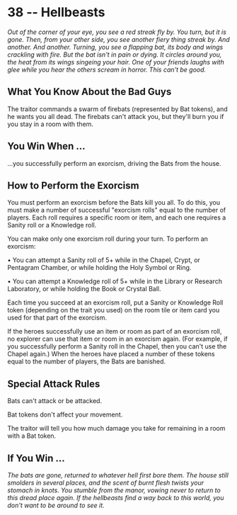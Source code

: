 # 38 -- Hellbeasts

_Out of the corner of your eye, you see a red streak fly by. You turn, but it is gone. Then, from your other side, you see another fiery thing streak by. And another. And another._
_Turning, you see a flapping bat, its body and wings crackling with fire. But the bat isn't in pain or dying. It circles around you, the heat from its wings singeing your hair. One of your friends laughs with glee while you hear the others scream in horror._
_This can't be good._

## What You Know About the Bad Guys

The traitor commands a swarm of firebats (represented by Bat tokens), and he wants you all dead. The firebats can't attack you, but they'll burn you if you stay in a room with them.

## You Win When ...

...you successfully perform an exorcism, driving the Bats from the house.

## How to Perform the Exorcism

You must perform an exorcism before the Bats kill you all. To do this, you must make a number of successful "exorcism rolls" equal to the number of players. Each roll requires a specific room or item, and each one requires a Sanity roll or a Knowledge roll.

You can make only one exorcism roll during your turn. To perform an exorcism:

• You can attempt a Sanity roll of 5+ while in the Chapel, Crypt, or Pentagram Chamber, or while holding the Holy Symbol or Ring.

• You can attempt a Knowledge roll of 5+ while in the Library or Research Laboratory, or while holding the Book or Crystal Ball.

Each time you succeed at an exorcism roll, put a Sanity or Knowledge Roll token (depending on the trait you used) on the room tile or item card you used for that part of the exorcism.

If the heroes successfully use an item or room as part of an exorcism roll, no explorer can use that item or room in an exorcism again. (For example, if you successfully perform a Sanity roll in the Chapel, then you can't use the Chapel again.) When the heroes have placed a number of these tokens equal to the number of players, the Bats are banished.

## Special Attack Rules

Bats can't attack or be attacked.

Bat tokens don't affect your movement.

The traitor will tell you how much damage you take for remaining in a room with a Bat token.

## If You Win ...

_The bats are gone, returned to whatever hell first bore them. The house still smolders in several places, and the scent of burnt flesh twists your stomach in knots. You stumble from the manor, vowing never to return to this dread place again. If the hellbeasts find a way back to this world, you don't want to be around to see it._
